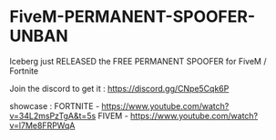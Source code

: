 # FiveM-PERMANENT-SPOOFER-UNBAN
Iceberg just RELEASED the FREE PERMANENT SPOOFER for FiveM / Fortnite 

Join the discord to get it :
https://discord.gg/CNpe5Cqk6P

showcase : 
FORTNITE - https://www.youtube.com/watch?v=34L2msPzTgA&t=5s
FIVEM - https://www.youtube.com/watch?v=l7Me8FRPWqA
